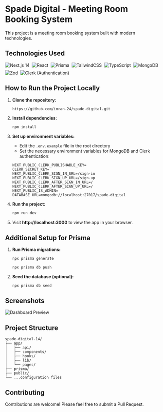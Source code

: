 # Spade Digital - Meeting Room Booking System

This project is a meeting room booking system built with modern technologies.

## Technologies Used
<div style="display: flex; flex-wrap: wrap; gap: 8px;">
  <img src="https://img.shields.io/badge/Next.js_14-black?style=flat-square&logo=next.js" alt="Next.js 14" />
  <img src="https://img.shields.io/badge/React-61DAFB?style=flat-square&logo=react&logoColor=black" alt="React" />
  <img src="https://img.shields.io/badge/Prisma-2D3748?style=flat-square&logo=prisma&logoColor=white" alt="Prisma" />
  <img src="https://img.shields.io/badge/TailwindCSS-38B2AC?style=flat-square&logo=tailwind-css&logoColor=white" alt="TailwindCSS" />
  <img src="https://img.shields.io/badge/TypeScript-3178C6?style=flat-square&logo=typescript&logoColor=white" alt="TypeScript" />
  <img src="https://img.shields.io/badge/MongoDB-47A248?style=flat-square&logo=mongodb&logoColor=white" alt="MongoDB" />
  <img src="https://img.shields.io/badge/Zod-3068B7?style=flat-square" alt="Zod" />
  <img src="https://img.shields.io/badge/Clerk-6C47FF?style=flat-square" alt="Clerk (Authentication)" />
</div>

## How to Run the Project Locally

1. **Clone the repository:**
   ```bash
   https://github.com/imran-24/spade-digital.git
   ```

2. **Install dependencies:**
   ```bash
   npm install
   ```

3. **Set up environment variables:**
   - Edit the `.env.example` file in the root directory
   - Set the necessary environment variables for MongoDB and Clerk authentication:
   ```env
   NEXT_PUBLIC_CLERK_PUBLISHABLE_KEY=
   CLERK_SECRET_KEY=
   NEXT_PUBLIC_CLERK_SIGN_IN_URL=/sign-in
   NEXT_PUBLIC_CLERK_SIGN_UP_URL=/sign-up
   NEXT_PUBLIC_CLERK_AFTER_SIGN_IN_URL=/
   NEXT_PUBLIC_CLERK_AFTER_SIGN_UP_URL=/
   NEXT_PUBLIC_IS_ADMIN=
   DATABASE_URL=mongodb://localhost:27017/spade-digital
   ```

4. **Run the project:**
   ```bash
   npm run dev
   ```

5. Visit **http://localhost:3000** to view the app in your browser.

## Additional Setup for Prisma

1. **Run Prisma migrations:**
   ```bash
   npx prisma generate
   ```
   ```bash
   npx prisma db push
   ```

2. **Seed the database (optional):**
   ```bash
   npx prisma db seed
   ```

## Screenshots

![Dashboard Preview](https://via.placeholder.com/800x450?text=Dashboard+Preview)

## Project Structure
```
spade-digital-14/
├── app/
│   ├── api/
│   ├── components/
│   ├── hooks/
│   ├── lib/
│   └── pages/
├── prisma/
├── public/
└── ...configuration files
```

## Contributing
Contributions are welcome! Please feel free to submit a Pull Request.
